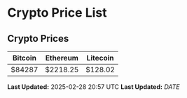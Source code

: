 # Crypto Price List

## Crypto Prices
| Bitcoin | Ethereum | Litecoin |
| ------- | -------- | -------- |
| $84287 | $2218.25 | $128.02 |
**Last Updated:** 2025-02-28 20:57 UTC
**Last Updated:** $DATE$
